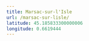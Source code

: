 ```yaml
---
title: Marsac-sur-l'Isle
url: /marsac-sur-lisle/
latitude: 45.185833300000006
longitude: 0.6619444
---
```

